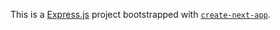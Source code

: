 This is a [Express.js](https://expressjs.com/) project bootstrapped with [`create-next-app`](https://nextjs.org/docs/app/api-reference/cli/create-next-app).

